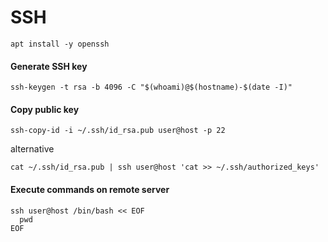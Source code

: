 # SSH

    apt install -y openssh

#### Generate SSH key
    ssh-keygen -t rsa -b 4096 -C "$(whoami)@$(hostname)-$(date -I)"

#### Copy public key

    ssh-copy-id -i ~/.ssh/id_rsa.pub user@host -p 22
    
alternative 

    cat ~/.ssh/id_rsa.pub | ssh user@host 'cat >> ~/.ssh/authorized_keys'

#### Execute commands on remote server 
    ssh user@host /bin/bash << EOF
      pwd
    EOF
